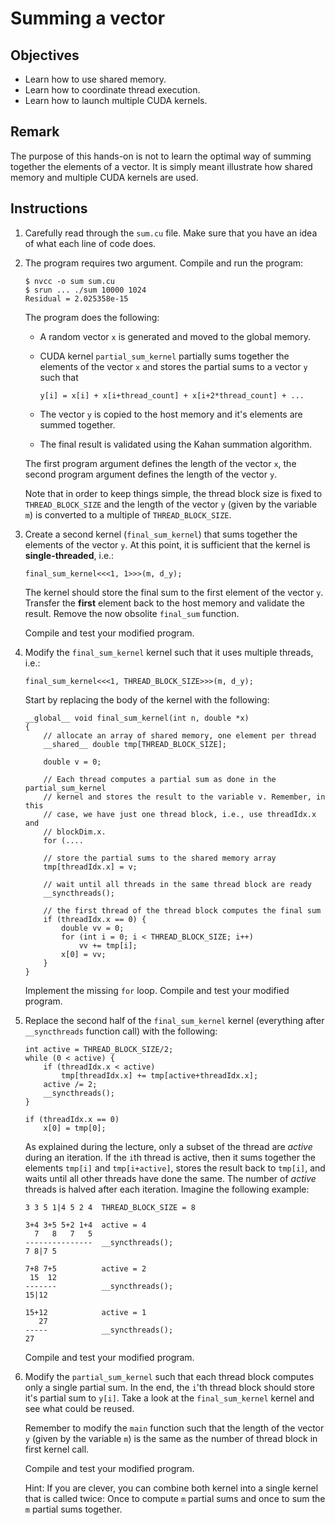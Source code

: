 # Summing a vector

## Objectives

 - Learn how to use shared memory.
 - Learn how to coordinate thread execution.
 - Learn how to launch multiple CUDA kernels.

## Remark

The purpose of this hands-on is not to learn the optimal way of summing together
the elements of a vector. It is simply meant illustrate how shared memory and
multiple CUDA kernels are used.
 
## Instructions

 1. Carefully read through the `sum.cu` file. Make sure that you have an idea
    of what each line of code does.

 2. The program requires two argument. Compile and run the program:
 
    ```
    $ nvcc -o sum sum.cu
    $ srun ... ./sum 10000 1024
    Residual = 2.025358e-15
    ```
    
    The program does the following:
     
     - A random vector `x` is generated and moved to the global memory.
     
     - CUDA kernel `partial_sum_kernel` partially sums together the elements
       of the vector `x` and stores the partial sums to a vector `y` such that
       
       ```
       y[i] = x[i] + x[i+thread_count] + x[i+2*thread_count] + ...
       ```
       
     - The vector `y` is copied to the host memory and it's elements are summed
       together.
    
     - The final result is validated using the Kahan summation algorithm.
     
    The first program argument defines the length of the vector `x`, the second
    program argument defines the length of the vector `y`.
    
    Note that in order to keep things simple, the thread block size is fixed
    to `THREAD_BLOCK_SIZE` and the length of the vector `y` (given by the
    variable `m`) is converted to a multiple of `THREAD_BLOCK_SIZE`.

 3. Create a second kernel (`final_sum_kernel`) that sums together the elements
    of the vector `y`. At this point, it is sufficient that the kernel is
    **single-threaded**, i.e.:
    
    ```
    final_sum_kernel<<<1, 1>>>(m, d_y);
    ```
    
    The kernel should store the final sum to the first element of the vector
    `y`. Transfer the **first** element back to the host memory and validate 
    the result. Remove the now obsolite `final_sum` function.
    
    Compile and test your modified program.

 4. Modify the `final_sum_kernel` kernel such that it uses multiple threads,
    i.e.:
 
    ```
    final_sum_kernel<<<1, THREAD_BLOCK_SIZE>>>(m, d_y);
    ```
    
    Start by replacing the body of the kernel with the following:
    
    ```
    __global__ void final_sum_kernel(int n, double *x)
    {
        // allocate an array of shared memory, one element per thread
        __shared__ double tmp[THREAD_BLOCK_SIZE];
    
        double v = 0;
        
        // Each thread computes a partial sum as done in the partial_sum_kernel
        // kernel and stores the result to the variable v. Remember, in this
        // case, we have just one thread block, i.e., use threadIdx.x and
        // blockDim.x.
        for (....
    
        // store the partial sums to the shared memory array
        tmp[threadIdx.x] = v;
        
        // wait until all threads in the same thread block are ready
        __syncthreads();
        
        // the first thread of the thread block computes the final sum
        if (threadIdx.x == 0) {
            double vv = 0;
            for (int i = 0; i < THREAD_BLOCK_SIZE; i++)
                vv += tmp[i];
            x[0] = vv;
        }
    }
    ```
    
    Implement the missing `for` loop. Compile and test your modified program.
    
 5. Replace the second half of the `final_sum_kernel` kernel (everything after
    `__syncthreads` function call) with the following:
    
    ```
    int active = THREAD_BLOCK_SIZE/2;
    while (0 < active) {
        if (threadIdx.x < active)
            tmp[threadIdx.x] += tmp[active+threadIdx.x];
        active /= 2;
        __syncthreads();
    }

    if (threadIdx.x == 0)
        x[0] = tmp[0];
    ```
    
    As explained during the lecture, only a subset of the thread are *active*
    during an iteration. If the `i`th thread is active, then it sums together
    the elements `tmp[i]` and `tmp[i+active]`, stores the result back to
    `tmp[i]`, and waits until all other threads have done the same. The number
    of *active* threads is halved after each iteration. Imagine the following
    example:
    
    ```
    3 3 5 1|4 5 2 4  THREAD_BLOCK_SIZE = 8
    
    3+4 3+5 5+2 1+4  active = 4
      7   8   7   5
    ---------------  __syncthreads();
    7 8|7 5
    
    7+8 7+5          active = 2
     15  12
    -------          __syncthreads();
    15|12
    
    15+12            active = 1
       27
    -----            __syncthreads();
    27
    ```
    
    Compile and test your modified program.

 6. Modify the `partial_sum_kernel` such that each thread block computes only
    a single partial sum. In the end, the `i`'th thread block should store it's
    partial sum to `y[i]`. Take a look at the `final_sum_kernel` kernel and see
    what could be reused.
    
    Remember to modify the `main` function such that the length of the vector
    `y` (given by the variable `m`) is the same as the number of thread block in
    first kernel call.
    
    Compile and test your modified program.
    
    Hint: If you are clever, you can combine both kernel into a single kernel
    that is called twice: Once to compute `m` partial sums and once to sum the
    `m` partial sums together.
    
